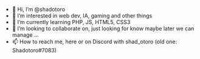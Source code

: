 - 👋 Hi, I’m @shadotoro
- 👀 I’m interested in web dev, IA, gaming and other things 
- 🌱 I’m currently learning PHP, JS, HTML5, CSS3
- 💞️ I’m looking to collaborate on, just looking for know maybe later we can manage ...
- 📫 How to reach me, here or on Discord with shad_otoro (old one: Shadotoro#7083)

<!---
shadotoro/shadotoro is a ✨ special ✨ repository because its `README.md` (this file) appears on your GitHub profile.
You can click the Preview link to take a look at your changes.
--->
